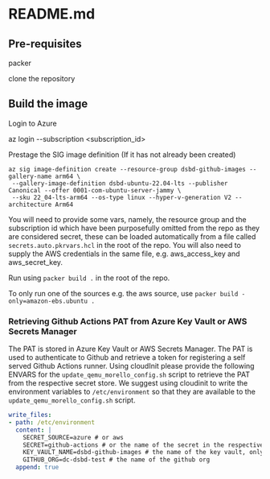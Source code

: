 # README.md

## Pre-requisites
packer

clone the repository

## Build the image

Login to Azure

az login --subscription <subscription_id>

Prestage the SIG image definition (If it has not already been created)

```
az sig image-definition create --resource-group dsbd-github-images --gallery-name arm64 \
 --gallery-image-definition dsbd-ubuntu-22.04-lts --publisher Canonical --offer 0001-com-ubuntu-server-jammy \
 --sku 22_04-lts-arm64 --os-type linux --hyper-v-generation V2 --architecture Arm64
```

You will need to provide some vars, namely, the resource group and the subscription id which have been purposefully omitted from the repo as they are considered secret, these can be loaded automatically from a file called `secrets.auto.pkrvars.hcl` in the root of the repo.  You will also need to supply the AWS credentials in the same file, e.g. aws_access_key and aws_secret_key.

Run using `packer build .` in the root of the repo.

To only run one of the sources e.g. the aws source, use `packer build -only=amazon-ebs.ubuntu .`

### Retrieving Github Actions PAT from Azure Key Vault or AWS Secrets Manager

The PAT is stored in Azure Key Vault or AWS Secrets Manager.  The PAT is used to authenticate to Github and retrieve a token for registering a self served Github Actions runner.  Using cloudInit please provide the following ENVARS for the `update_qemu_morello_config.sh` script to retrieve the PAT from the respective secret store.  We suggest using cloudinit to write the environment variables to `/etc/environment` so that they are available to the `update_qemu_morello_config.sh` script.

```yaml
write_files:
- path: /etc/environment
  content: |
    SECRET_SOURCE=azure # or aws
    SECRET=github-actions # or the name of the secret in the respective secret store
    KEY_VAULT_NAME=dsbd-github-images # the name of the key vault, only required for Azure
    GITHUB_ORG=dc-dsbd-test # the name of the github org
  append: true
```
